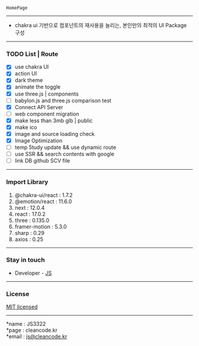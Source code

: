 ```
HomePage
```

---
- chakra ui 기반으로 컴포넌트의 재사용을 늘리는, 본인만의 최적의 UI Package 구성

---
### TODO List | Route
- [x] use chakra UI
- [x] action UI
- [x] dark theme
- [x] animate the toggle
- [x] use three.js | components
- [ ] babylon.js and three.js comparison test
- [x] Connect API Server
- [ ] web component migration
- [x] make less than 3mb glb | public
- [x] make ico 
- [x] image and source loading check
- [x] Image Optimization
- [ ] temp 5tudy update && use dynamic route
- [ ] use SSR && search contents with google
- [ ] link DB github SCV file

---
### Import Library
1. @chakra-ui/react : 1.7.2
2. @emotion/react : 11.6.0
3. next : 12.0.4
4. react : 17.0.2
5. three : 0.135.0
6. framer-motion : 5.3.0
7. sharp : 0.29
8. axios : 0.25

---
### Stay in touch
- Developer - [JS](https://cleancode.kr)

---
### License
[MIT licensed](LICENSE)

---
*name : JS3322  
*page : cleancode.kr    
*email : js@cleancode.kr